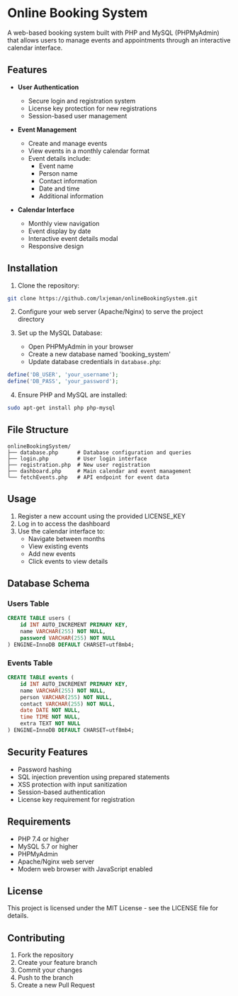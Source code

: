 # Online Booking System

A web-based booking system built with PHP and MySQL (PHPMyAdmin) that allows users to manage events and appointments through an interactive calendar interface.

## Features

- **User Authentication**
  - Secure login and registration system
  - License key protection for new registrations
  - Session-based user management

- **Event Management**
  - Create and manage events
  - View events in a monthly calendar format
  - Event details include:
    - Event name
    - Person name
    - Contact information
    - Date and time
    - Additional information

- **Calendar Interface**
  - Monthly view navigation
  - Event display by date
  - Interactive event details modal
  - Responsive design

## Installation

1. Clone the repository:
```bash
git clone https://github.com/lxjeman/onlineBookingSystem.git
```

2. Configure your web server (Apache/Nginx) to serve the project directory

3. Set up the MySQL Database:
   - Open PHPMyAdmin in your browser
   - Create a new database named 'booking_system'
   - Update database credentials in `database.php`:
```php
define('DB_USER', 'your_username');
define('DB_PASS', 'your_password');
```

4. Ensure PHP and MySQL are installed:
```bash
sudo apt-get install php php-mysql
```

## File Structure

```
onlineBookingSystem/
├── database.php      # Database configuration and queries
├── login.php         # User login interface
├── registration.php  # New user registration
├── dashboard.php     # Main calendar and event management
└── fetchEvents.php   # API endpoint for event data
```

## Usage

1. Register a new account using the provided LICENSE_KEY
2. Log in to access the dashboard
3. Use the calendar interface to:
   - Navigate between months
   - View existing events
   - Add new events
   - Click events to view details

## Database Schema

### Users Table
```sql
CREATE TABLE users (
    id INT AUTO_INCREMENT PRIMARY KEY,
    name VARCHAR(255) NOT NULL,
    password VARCHAR(255) NOT NULL
) ENGINE=InnoDB DEFAULT CHARSET=utf8mb4;
```

### Events Table
```sql
CREATE TABLE events (
    id INT AUTO_INCREMENT PRIMARY KEY,
    name VARCHAR(255) NOT NULL,
    person VARCHAR(255) NOT NULL,
    contact VARCHAR(255) NOT NULL,
    date DATE NOT NULL,
    time TIME NOT NULL,
    extra TEXT NOT NULL
) ENGINE=InnoDB DEFAULT CHARSET=utf8mb4;
```

## Security Features

- Password hashing
- SQL injection prevention using prepared statements
- XSS protection with input sanitization
- Session-based authentication
- License key requirement for registration

## Requirements

- PHP 7.4 or higher
- MySQL 5.7 or higher
- PHPMyAdmin
- Apache/Nginx web server
- Modern web browser with JavaScript enabled

## License

This project is licensed under the MIT License - see the LICENSE file for details.

## Contributing

1. Fork the repository
2. Create your feature branch
3. Commit your changes
4. Push to the branch
5. Create a new Pull Request